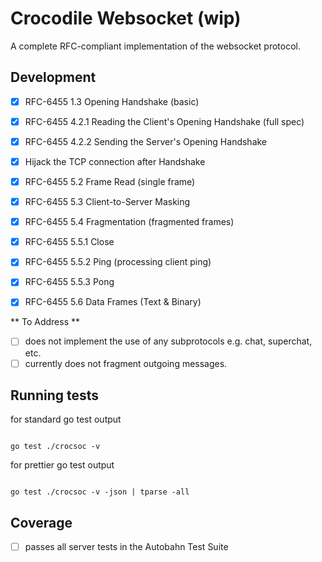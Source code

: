 # Crocodile Websocket (wip)

A complete RFC-compliant implementation of the websocket protocol.

## Development

- [x] RFC-6455 1.3 Opening Handshake (basic)
- [x] RFC-6455 4.2.1 Reading the Client's Opening Handshake (full spec)
- [x] RFC-6455 4.2.2 Sending the Server's Opening Handshake
- [x] Hijack the TCP connection after Handshake
- [x] RFC-6455 5.2 Frame Read (single frame)
- [x] RFC-6455 5.3 Client-to-Server Masking
- [x] RFC-6455 5.4 Fragmentation (fragmented frames)
- [x] RFC-6455 5.5.1 Close
- [x] RFC-6455 5.5.2 Ping (processing client ping)
- [x] RFC-6455 5.5.3 Pong
- [x] RFC-6455 5.6 Data Frames (Text & Binary)


** To Address **

- [ ] does not implement the use of any subprotocols e.g. chat, superchat, etc.
- [ ] currently does not fragment outgoing messages.

## Running tests

for standard go test output

```

go test ./crocsoc -v

```

for prettier go test output

```

go test ./crocsoc -v -json | tparse -all

```

## Coverage
- [ ] passes all server tests in the Autobahn Test Suite
